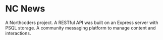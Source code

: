 # NC News

A Northcoders project. A RESTful API was built on an Express server with PSQL storage. A community messaging platform to manage content and interactions.